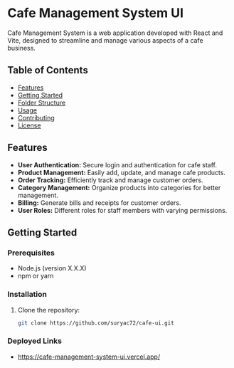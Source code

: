 # Cafe Management System UI

Cafe Management System is a web application developed with React and Vite, designed to streamline and manage various aspects of a cafe business.

## Table of Contents

- [Features](#features)
- [Getting Started](#getting-started)
- [Folder Structure](#folder-structure)
- [Usage](#usage)
- [Contributing](#contributing)
- [License](#license)

## Features

- **User Authentication:** Secure login and authentication for cafe staff.
- **Product Management:** Easily add, update, and manage cafe products.
- **Order Tracking:** Efficiently track and manage customer orders.
- **Category Management:** Organize products into categories for better management.
- **Billing:** Generate bills and receipts for customer orders.
- **User Roles:** Different roles for staff members with varying permissions.

## Getting Started

### Prerequisites

- Node.js (version X.X.X)
- npm or yarn

### Installation

1. Clone the repository:

   ```bash
   git clone https://github.com/suryac72/cafe-ui.git

### Deployed Links
 - https://cafe-management-system-ui.vercel.app/
